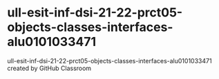# ull-esit-inf-dsi-21-22-prct05-objects-classes-interfaces-alu0101033471
ull-esit-inf-dsi-21-22-prct05-objects-classes-interfaces-alu0101033471 created by GitHub Classroom
